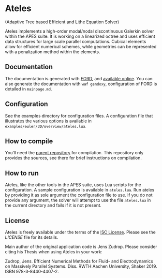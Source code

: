 Ateles
======

(Adaptive Tree based Efficient and Lithe Equation Solver)

Ateles implements a high-order modal/nodal discontinuous Galerkin solver within
the APES suite.
It is working on a linearized octree and uses efficient data structures
for large scale parallel computations.
Cubical elements allow for efficient numerical schemes, while geometries
can be represented with a penalization method within the elements.

Documentation
-------------

The documentation is generated with
[FORD](https://github.com/Fortran-FOSS-Programmers/ford), and
[available online](https://geb.inf.tu-dresden.de/doxy/ateles/index.html).
You can also generate the documentation with `waf gendoxy`, configuration
of FORD is detailed in `mainpage.md`.

Configuration
-------------

See the examples directory for configuration files.
A configuration file that illustrates the various options is available
in `examples/euler/3D/overview/ateles.lua`.

How to compile
--------------

You'll need the [parent repository](https://github.com/apes-suite/ateles) for compilation.
This repository only provides the sources, see there for brief instructions
on compilation.

How to run
----------

Ateles, like the other tools in the APES suite, uses Lua scripts for the
configuration. A sample configuration is available in `ateles.lua`. Run
ateles by providing it as sole argument the configuration file to use.
If you do not provide any argument, the solver will attempt to use
the file `ateles.lua` in the current directory and fails if it is not
present.

License
-------

Ateles is freely available under the terms of the
[ISC License](https://opensource.org/licenses/ISC).
Please see the *LICENSE* file for its details.

Main author of the original application code is Jens Zudrop.
Please consider citing his Thesis when using Ateles in your work:

Zudrop, Jens. Efficient Numerical Methods for Fluid- and Electrodynamics
on Massively Parallel Systems. Diss. RWTH Aachen University, Shaker 2019.
ISBN 978-3-8440-4407-2.
